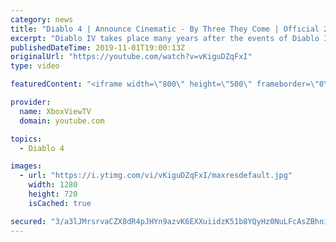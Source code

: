 ```yaml
---
category: news
title: "Diablo 4 | Announce Cinematic - By Three They Come | Official 2020 Game HD"
excerpt: "Diablo IV takes place many years after the events of Diablo III, after millions have been slaughtered by the actions of the High Heavens and Burning Hells alike."
publishedDateTime: 2019-11-01T19:00:13Z
originalUrl: "https://youtube.com/watch?v=vKiguDZqFxI"
type: video

featuredContent: "<iframe width=\"800\" height=\"500\" frameborder=\"0\" src=\"https://www.youtube.com/embed/vKiguDZqFxI\" allow=\"accelerometer; autoplay; encrypted-media; gyroscope; picture-in-picture\" allowfullscreen></iframe>"

provider:
  name: XboxViewTV
  domain: youtube.com

topics:
  - Diablo 4

images:
  - url: "https://i.ytimg.com/vi/vKiguDZqFxI/maxresdefault.jpg"
    width: 1280
    height: 720
    isCached: true

secured: "3/a3lJMrsrvaCZX8dR4pJHYn9azvK6EXXuiidzK51b8YQyHz0NuLFcAsZBhniLfFKuSEA/rEn4/WEqjeUkJvnj/8XBF0Dq8ohUTFPdViHoQqgzm9A7WbRKLaUsH/ry/M84wg7dd21iHOdb+82wq59cUusyCuMwQyV6CvhdQVyAx2minZxPS+duVLDnfuZ+SZQ5RrqLY436dbCnlXuNAi8gTnHN6xlCUBonwKtRGorfu/YgAMGkSkT6hu1pQzCAFh9FVWwXkGHN1x9JEOPAfBu15eY8pvXRb2PMAmEr3Zoog98/kQh6cLNCtvZobgge4pvnVe7vJYPGH+40bczmYrCGcmNNbUilvHGxuhcPIxjgo9cMt0LBJzEAhu2DY/6d9iCSwyuBLLkuT5wzH+pdvRpDx3xyqshjfCM+W/STDTy/Zah6tRS4kAgtpCMPeWrf18;L3I5B+jr2kpNT38Xx1eDLA=="
---
```


